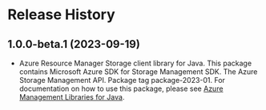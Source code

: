 # Release History

## 1.0.0-beta.1 (2023-09-19)

- Azure Resource Manager Storage client library for Java. This package contains Microsoft Azure SDK for Storage Management SDK. The Azure Storage Management API. Package tag package-2023-01. For documentation on how to use this package, please see [Azure Management Libraries for Java](https://aka.ms/azsdk/java/mgmt).
